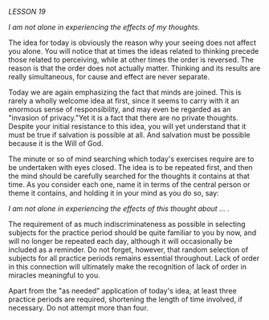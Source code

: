 *LESSON 19*

*I am not alone in experiencing the effects of my thoughts.*

The idea for today is obviously the reason why your seeing does not affect you alone. You will notice that at times the ideas related to thinking precede those related to perceiving, while at other times the order is reversed. The reason is that the order does not actually matter. Thinking and its results are really simultaneous, for cause and effect are never separate.

Today we are again emphasizing the fact that minds are joined. This is rarely a wholly welcome idea at first, since it seems to carry with it an enormous sense of responsibility, and may even be regarded as an "invasion of privacy."Yet it is a fact that there are no private thoughts. Despite your initial resistance to this idea, you will yet understand that it must be true if salvation is possible at all. And salvation must be possible because it is the Will of God.

The minute or so of mind searching which today's exercises require are to be undertaken with eyes closed. The idea is to be repeated first, and then the mind should be carefully searched for the thoughts it contains at that time. As you consider each one, name it in terms of the central person or theme it contains, and holding it in your mind as you do so, say:

_I am not alone in experiencing the effects of this thought about ... ._

The requirement of as much indiscriminateness as possible in selecting subjects for the practice period should be quite familiar to you by now, and will no longer be repeated each day, although it will occasionally be included as a reminder. Do not forget, however, that random selection of subjects for all practice periods remains essential throughout. Lack of order in this connection will ultimately make the recognition of lack of order in miracles meaningful to you.

Apart from the "as needed" application of today's idea, at least three practice periods are required, shortening the length of time involved, if necessary. Do not attempt more than four.